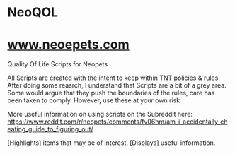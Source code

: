 # NeoQOL
# www.neoepets.com

Quality Of Life Scripts for Neopets

All Scripts are created with the intent to keep within TNT policies & rules. After doing some reasrch, I understand that Scripts are a bit of a grey area. Some would argue that they push the boundaries of the rules, care has been taken to comply.
However, use these at your own risk

More useful information on using scripts on the Subreddit here: https://www.reddit.com/r/neopets/comments/fv06hm/am_i_accidentally_cheating_guide_to_figuring_out/

[Highlights] items that may be of interest.
[Displays] useful information.
